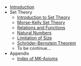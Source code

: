 

- [Introduction](/)
- Set Theory
	- [Introduction to Set Theory](notes/Introduction%20to%20Set%20Theory.md)
	- [Morse-Kelly Set Theory](notes/Morse-Kelly%20Set%20Theory.md)
	- [Relations and Functions](notes/Relations%20and%20Functions.md)
	- [Natural Numbers](notes/Natural%20Numbers.md)
	- [Limitation of Size](notes/Limitation%20of%20Size.md)
	- [Schröder-Bernstein Theorem](notes/Schröder-Bernstein%20Theorem.md)
	- To be continue...
- Appendix
	- [Index of MK-Axioms](appendix/Index%20of%20MK-Axioms.md)